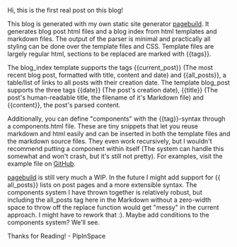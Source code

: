Hi, this is the first real post on this blog!

This blog is generated with my own static site generator [pagebuild](https://github.com/PipInSpace/pagebuild). 
It generates blog post html files and a blog index from html templates and markdown files. The output of the parser
is minimal and practically all styling can be done over the template files and CSS. Template files are largely regular
html, sections to be replaced are marked with {{tags}}. 

The blog_index template supports the tags {{current_post}} (The most recent blog post, formatted with title, content and date)
and {{​all_posts}}, a table/list of links to all posts with their creation date. The template blog_post supports the three
tags {{date}} (The post's creation date), {{title}} (The post's human-readable title, the filename of it's  Markdown file)
and {{content}}, the post's parsed content.

Additionally, you can define "components" with the {{tag}}-syntax through a components.html file. These are tiny snippets that let
you reuse markdown and html easily and can be inserted in both the template files and the markdown source files. They even work
recursively, but I wouldn't recommend putting a component within itself (The system can handle this somewhat and won't crash, but
it's still not pretty). For examples, visit the example file on [GitHub](https://github.com/PipInSpace/pipinspace.github.io/blob/main/text-src/components.html).

[pagebuild](https://github.com/PipInSpace/pagebuild) is still very much a WIP. In the future I might add support for {{​all_posts}}
lists on post pages and a more extensible syntax. The components system I have thrown together is relatively robust, but including
the all_posts tag here in the Markdown without a zero-width space to throw off the replace function would get "messy" in the current
approach. I might have to rework that :). Maybe add conditions to the components system? We'll see.

Thanks for Reading! - PipInSpace